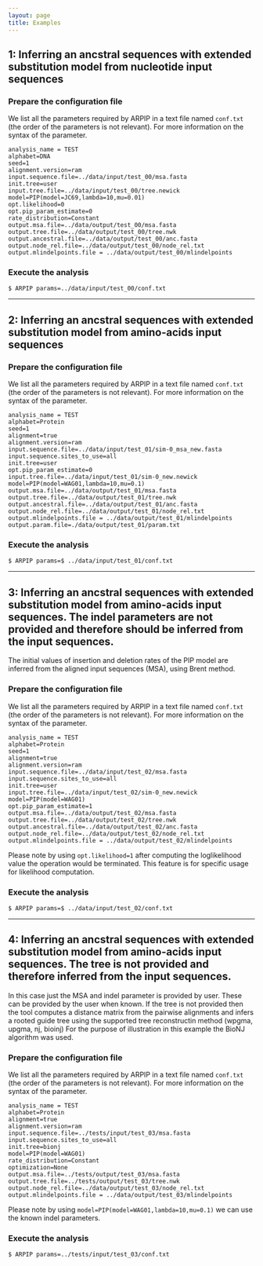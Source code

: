 ```yaml
---
layout: page
title: Examples
---
```


## 1: Inferring an ancstral sequences with extended substitution model from nucleotide input sequences

### Prepare the configuration file

We list all the parameters required by ARPIP in a text file named `conf.txt` 
(the order of the parameters is not relevant). For more information on the syntax of the parameter.

```
analysis_name = TEST
alphabet=DNA
seed=1
alignment.version=ram
input.sequence.file=../data/input/test_00/msa.fasta
init.tree=user
input.tree.file=../data/input/test_00/tree.newick
model=PIP(model=JC69,lambda=10,mu=0.01)
opt.likelihood=0
opt.pip_param_estimate=0
rate_distribution=Constant
output.msa.file=../data/output/test_00/msa.fasta
output.tree.file=../data/output/test_00/tree.nwk
output.ancestral.file=../data/output/test_00/anc.fasta
output.node_rel.file=../data/output/test_00/node_rel.txt
output.mlindelpoints.file = ../data/output/test_00/mlindelpoints
```

### Execute the analysis
```
$ ARPIP params=../data/input/test_00/conf.txt
```
---
## 2: Inferring an ancstral sequences with extended substitution model from amino-acids input sequences

### Prepare the configuration file

We list all the parameters required by ARPIP in a text file named `conf.txt` 
(the order of the parameters is not relevant). For more information on the syntax of the parameter.

```
analysis_name = TEST
alphabet=Protein
seed=1
alignment=true
alignment.version=ram
input.sequence.file=../data/input/test_01/sim-0_msa_new.fasta
input.sequence.sites_to_use=all
init.tree=user
opt.pip_param_estimate=0
input.tree.file=../data/input/test_01/sim-0_new.newick
model=PIP(model=WAG01,lambda=10,mu=0.1)
output.msa.file=../data/output/test_01/msa.fasta
output.tree.file=../data/output/test_01/tree.nwk
output.ancestral.file=../data/output/test_01/anc.fasta
output.node_rel.file=../data/output/test_01/node_rel.txt
output.mlindelpoints.file = ../data/output/test_01/mlindelpoints
output.param.file=./data/output/test_01/param.txt
```

### Execute the analysis
```
$ ARPIP params=$ ../data/input/test_01/conf.txt

```
---
## 3: Inferring an ancstral sequences with extended substitution model from amino-acids input sequences. The indel parameters are not provided and therefore should be inferred from the input sequences.  


The initial values of insertion and deletion rates of the PIP model are inferred from the aligned 
input sequences (MSA), using Brent method.  

### Prepare the configuration file

We list all the parameters required by ARPIP in a text file named `conf.txt` 
(the order of the parameters is not relevant). For more information on the syntax of the parameter.

```
analysis_name = TEST
alphabet=Protein
seed=1
alignment=true
alignment.version=ram
input.sequence.file=../data/input/test_02/msa.fasta
input.sequence.sites_to_use=all
init.tree=user
input.tree.file=../data/input/test_02/sim-0_new.newick
model=PIP(model=WAG01)
opt.pip_param_estimate=1
output.msa.file=../data/output/test_02/msa.fasta
output.tree.file=../data/output/test_02/tree.nwk
output.ancestral.file=../data/output/test_02/anc.fasta
output.node_rel.file=../data/output/test_02/node_rel.txt
output.mlindelpoints.file = ../data/output/test_02/mlindelpoints
```
Please note by using `opt.likelihood=1` after computing the loglikelihood 
value the operation would be terminated. This feature is for specific usage for likelihood computation.

### Execute the analysis
```
$ ARPIP params=$ ../data/input/test_02/conf.txt
```
---
## 4: Inferring an ancstral sequences with extended substitution model from amino-acids input sequences. The tree is not provided and therefore inferred from the input sequences.  


In this case just the MSA and indel parameter is provided by user. 
These can be provided by the user when known. If the tree is not provided then the tool computes a 
distance matrix from the pairwise alignments and infers a rooted guide tree using the supported tree reconstructin method (wpgma, upgma, nj, bioinj) 
For the purpose of illustration in this example the BioNJ algorithm was used.

### Prepare the configuration file

We list all the parameters required by ARPIP in a text file named `conf.txt` 
(the order of the parameters is not relevant). For more information on the syntax of the parameter.

```
analysis_name = TEST
alphabet=Protein
alignment=true
alignment.version=ram
input.sequence.file=../tests/input/test_03/msa.fasta
input.sequence.sites_to_use=all
init.tree=bionj
model=PIP(model=WAG01)
rate_distribution=Constant
optimization=None
output.msa.file=../tests/output/test_03/msa.fasta
output.tree.file=../tests/output/test_03/tree.nwk
output.node_rel.file=../data/output/test_03/node_rel.txt
output.mlindelpoints.file = ../data/output/test_03/mlindelpoints
```

Please note by using `model=PIP(model=WAG01,lambda=10,mu=0.1)` we can use the known indel parameters.

### Execute the analysis
```
$ ARPIP params=../tests/input/test_03/conf.txt
```
